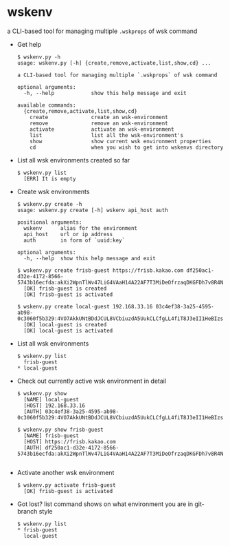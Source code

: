 # wskenv
a CLI-based tool for managing multiple `.wskprops` of wsk command

- Get help
  ```
  $ wskenv.py -h
  usage: wskenv.py [-h] {create,remove,activate,list,show,cd} ...

  a CLI-based tool for managing multiple `.wskprops` of wsk command

  optional arguments:
    -h, --help            show this help message and exit

  available commands:
    {create,remove,activate,list,show,cd}
      create              create an wsk-environment
      remove              remove an wsk-environment
      activate            activate an wsk-environment
      list                list all the wsk-environment's
      show                show current wsk environment properties
      cd                  when you wish to get into wskenvs directory
  ```

- List all wsk environments created so far
  ``` 
  $ wskenv.py list
    [ERR] It is empty
  ```

- Create wsk environments
  ```
  $ wskenv.py create -h
  usage: wskenv.py create [-h] wskenv api_host auth

  positional arguments:
    wskenv      alias for the environment
    api_host    url or ip address
    auth        in form of `uuid:key`

  optional arguments:
    -h, --help  show this help message and exit
  ```
  ```
  $ wskenv.py create frisb-guest https://frisb.kakao.com df250ac1-d32e-4172-8566-5743b16ecfda:akXi2WpnTlWv47LiG4VAaH14A22AF7T3MiDeOfrzaqDKGFDh7v8R4NxIMVq4wzbC
    [OK] frisb-guest is created
    [OK] frisb-guest is activated
  ```
  ```
  $ wskenv.py create local-guest 192.168.33.16 03c4ef38-3a25-4595-ab98-0c3060f5b329:4VO7AkkUNtBDdJCUL8VCbiuzdA5UukCLCfgLL4fiT8J3eII1HeBIzs3vDAAm5UDr
    [OK] local-guest is created
    [OK] local-guest is activated
  ```

- List all wsk environments
  ```
  $ wskenv.py list
    frisb-guest
  * local-guest
  ```

- Check out currently active wsk environment in detail
  ```
  $ wskenv.py show
    [NAME] local-guest
    [HOST] 192.168.33.16
    [AUTH] 03c4ef38-3a25-4595-ab98-0c3060f5b329:4VO7AkkUNtBDdJCUL8VCbiuzdA5UukCLCfgLL4fiT8J3eII1HeBIzs3vDAAm5UDr
    
  $ wskenv.py show frisb-guest
    [NAME] frisb-guest
    [HOST] https://frisb.kakao.com
    [AUTH] df250ac1-d32e-4172-8566-5743b16ecfda:akXi2WpnTlWv47LiG4VAaH14A22AF7T3MiDeOfrzaqDKGFDh7v8R4NxIMVq4wzbC
    
  ```

- Activate another wsk environment
  ```
  $ wskenv.py activate frisb-guest
    [OK] frisb-guest is activated
  ```

- Got lost? list command shows on what environment you are in git-branch style
  ```
  $ wskenv.py list
  * frisb-guest
    local-guest
  ```
